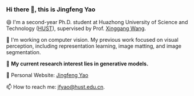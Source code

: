### Hi there 👋, this is Jingfeng Yao

😄 I'm a second-year Ph.D. student at Huazhong University of Science and Technology ([HUST](https://www.hust.edu.cn/)), supervised by Prof. [Xinggang Wang](https://xwcv.github.io/).

🔭 I'm working on computer vision. My previous work focused on visual perception, including representation learning, image matting, and image segmentation. 

🌱 **My current research interest lies in generative models.**

📄 Personal Website: [Jingfeng Yao](https://jingfengyao.github.io/)

📫 How to reach me: jfyao@hust.edu.cn. 

<!--
**JingfengYao/JingfengYao** is a ✨ _special_ ✨ repository because its `README.md` (this file) appears on your GitHub profile.

Here are some ideas to get you started:

- 🔭 I’m currently working on ...
- 🌱 I’m currently learning ...
- 👯 I’m looking to collaborate on ...
- 🤔 I’m looking for help with ...
- 💬 Ask me about ...
- 📫 How to reach me: ...
- 😄 Pronouns: ...
- ⚡ Fun fact: ...
-->
